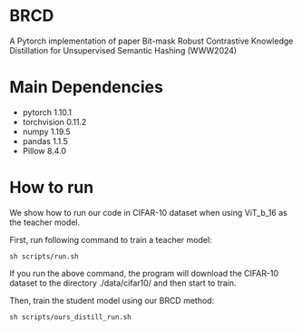 # BRCD

A Pytorch implementation of paper Bit-mask Robust Contrastive Knowledge Distillation for Unsupervised Semantic Hashing (WWW2024) 

# Main Dependencies

+ pytorch               1.10.1
+ torchvision         0.11.2
+ numpy               1.19.5
+ pandas              1.1.5
+ Pillow              8.4.0

# How to run

We show how to run our code in CIFAR-10 dataset when using ViT_b_16 as the teacher model.

First, run following command to train a teacher model:

```
sh scripts/run.sh
```

If you run the above command, the program will download the CIFAR-10 dataset to the directory ./data/cifar10/ and then start to train.

Then, train the student model using our BRCD method:

```
sh scripts/ours_distill_run.sh
```
